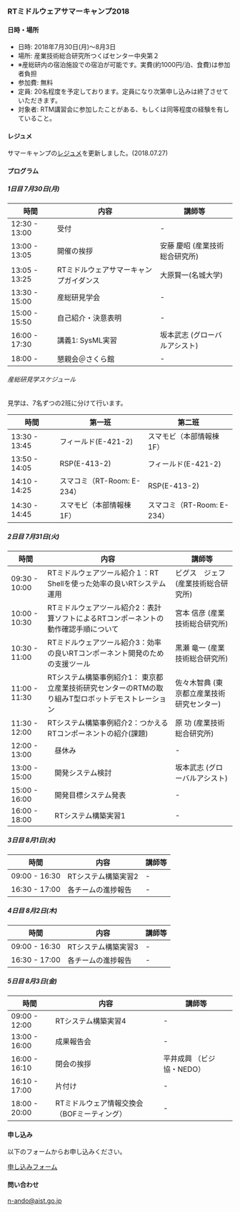 <a name="summer_camp"></a>
### RTミドルウェアサマーキャンプ2018 

#### 日時・場所
- 日時: 2018年7月30日(月)～8月3日
- 場所: 産業技術総合研究所つくばセンター中央第２
- ※産総研内の宿泊施設での宿泊が可能です。実費(約1000円/泊、食費)は参加者負担
- 参加費: 無料
- 定員: 20名程度を予定しております。定員になり次第申し込みは終了させていただきます。
- 対象者: RTM講習会に参加したことがある、もしくは同等程度の経験を有していること。 


#### レジュメ

サマーキャンプの[レジュメ](summercamp2018_resume_rc5.pdf)を更新しました。(2018.07.27)

<!--
#### 強化月間について

RTミドルウェアサマーキャンプは、参加要件として1回以上RTM講習会を受講経験があること、もしくは同等の知識があること、としております。
これまでRTM講習会を受講したことがない場合は、以下の日程で講習会を実施しますので、こちらにご参加ください。

- [6/22 RTミドルウェア強化月間の申し込み(7月4日 名城大)開始](bootcamp_meijyo)
- [6/22 RTミドルウェア強化月間の申し込み(7月6日 早稲田大)開始](bootcamp_waseda)
- [6/22 RTミドルウェア講習会＠都産技研(7月24日)のご案内](tutorial_irit)
-->

#### プログラム

##### 1日目 7月30日(月)

|    時間       | 内容  | 講師等 |
|---------------|------|---|
| 12:30 - 13:00 | 受付 | - |
| 13:00 - 13:05 | 開催の挨拶 | 安藤 慶昭 (産業技術総合研究所) |
| 13:05 - 13:25 | RTミドルウェアサマーキャンプガイダンス     | 大原賢一(名城大学) |
| 13:30 - 15:00 | 産総研見学会         | - |
| 15:00 - 15:50 | 自己紹介・決意表明   | - |
| 16:00 - 17:30 | 講義1: SysML実習    | 坂本武志 (グローバルアシスト) |
| 18:00 -       | 懇親会＠さくら館     | - |


###### 産総研見学スケジュール

見学は、7名ずつの2班に分けて行います。

|    時間       | 第一班  | 第二班 |
|---------------|------|--------|
| 13:30 - 13:45 | フィールド(E-421-2)  | スマモビ（本部情報棟 1F） |
| 13:50 - 14:05 | RSP(E-413-2)  | フィールド(E-421-2) |
| 14:10 - 14:25 | スマコミ（RT-Room: E-234）  | RSP(E-413-2) |
| 14:30 - 14:45 | スマモビ（本部情報棟 1F）  | スマコミ（RT-Room: E-234） |



##### 2日目 7月31日(火)


|    時間       | 内容  | 講師等 |
|---------------|------|--------|
| 09:30 - 10:00 | RTミドルウェアツール紹介１：RT Shellを使った効率の良いRTシステム運用 | ビグス　ジェフ(産業技術総合研究所) |
| 10:00 - 10:30 | RTミドルウェアツール紹介2：表計算ソフトによるRTコンポーネントの動作確認手順について | 宮本 信彦 (産業技術総合研究所) |
| 10:30 - 11:00 | RTミドルウェアツール紹介3：効率の良いRTコンポーネント開発のための支援ツール | 黒瀬 竜一 (産業技術総合研究所) |
| 11:00 - 11:30 | RTシステム構築事例紹介1： 東京都立産業技術研究センターのRTMの取り組みT型ロボットデモストレーション  |  佐々木智典 (東京都立産業技術研究センター) |
| 11:30 - 12:00 | RTシステム構築事例紹介2：つかえるRTコンポーネントの紹介(課題) | 原 功 (産業技術総合研究所) |
| 12:00 - 13:00 |　昼休み               |  -  |
| 13:00 - 15:00 |　開発システム検討      |  坂本武志 (グローバルアシスト)  |
| 15:00 - 16:00 |　開発目標システム発表  |  -  |
| 16:00 - 18:00 |　RTシステム構築実習1   |  -  |

##### 3日目  8月1日(水)

|    時間       | 内容  | 講師等 |
|---------------|------|--------|
| 09:00 - 16:30 | RTシステム構築実習2  |  -  |
| 16:30 - 17:00 | 各チームの進捗報告  |  -  |

##### 4日目  8月2日(木)

|    時間       | 内容  | 講師等 |
|---------------|------|--------|
| 09:00 - 16:30 | RTシステム構築実習3  |  -  |
| 16:30 - 17:00 | 各チームの進捗報告  |  -  |

##### 5日目  8月3日(金)

|    時間       | 内容  | 講師等 |
|---------------|------|--------|
| 09:00 - 12:00 |  RTシステム構築実習4  |  -  |
| 13:00 - 16:00 |  成果報告会  |  -  |
| 16:00 - 16:10 |  閉会の挨拶  | 平井成興 （ビジ協・NEDO）|
| 16:10 - 17:00 |  片付け  |  -  |
| 18:00 - 20:00 |  RTミドルウェア情報交換会（BOFミーティング）  |  -  |

#### 申し込み

以下のフォームからお申し込みください。

[申し込みフォーム](https://goo.gl/forms/R18wB3DuHHSJTiIj1)

#### 問い合わせ

 n-ando@aist.go.jp
